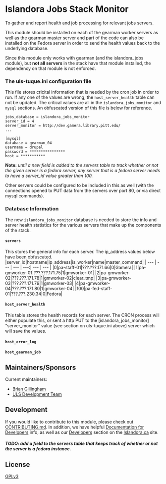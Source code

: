 # Islandora Jobs Stack Monitor

To gather and report health and job processing for relevant jobs servers.

This module should be installed on each of the gearman worker servers as well as the gearman master server and part of the code can also be installed on the Fedora server in order to send the health values back to the underlying database.

Since this module only works with gearman (and the islandora_jobs module), but **not all servers** in the stack have that module installed, the dependency on that module is not enforced.

### The uls-tuque.ini configuration file
This file stores cricital information that is needed by the cron job in order to run.  If any one of the values are wrong, the `host_server_health` table can not be updated.  The critical values are all in the `islandora_jobs_monitor` and `mysql` sections.  An obfuscated version of this file is below for reference.

```[islandora_jobs_monitor]
jobs_database = islandora_jobs_monitor
server_id = 4
server_monitor = http://dev.gamera.library.pitt.edu/
...

[mysql]
database = gearman_04
username = drupal
password = ****************
host = ***********
```

**Note:** *until a new field is added to the servers table to track whether or not the given server is a fedora server, any server that is a fedora server needs to have a server_id value greater than 100.*

Other servers could be configured to be included in this as well (with the connections opened to PUT data from the servers over port 80, or via direct mysql commands).

### Database Information
The new `islandora_jobs_monitor` database is needed to store the info and server health statistics for the various servers that make up the components of the stack.
#### `servers`
This stores the general info for each server.  The ip_address values below have been obfuscated.
|server_id|hostname|ip_address|is_worker|name|master_command|
| --- | --- | --- | ---:| --- | --- |
|0|pa-staff-01|???.???.171.66|0|Gamera|
|1|pa-gmworker-01|???.???.171.75|1|gmworker-01|
|2|pa-gmworker-02|???.???.171.78|1|gmworker-02|clear_tmp|
|3|pa-gmworker-03|???.???.171.79|1|gmworker-03|
|4|pa-gmworker-04|???.???.171.80|1|gmworker-04|
|100|pa-fed-staff-01|???.???.230.34|0|Fedora|

#### `host_server_health`
This table stores the health records for each server.  The CRON process will either populate this, or sent a http PUT to the [islandora_jobs_monitor] "server_monitor" value (see section on uls-tuque.ini above) server which will save the values.
#### `host_error_log`
#### `host_gearman_job`

## Maintainers/Sponsors
Current maintainers:

* [Brian Gillingham](https://github.com/bgilling)
* [ULS Development Team](https://github.com/ulsdevteam)

## Development

If you would like to contribute to this module, please check out [CONTRIBUTING.md](CONTRIBUTING.md). In addition, we have helpful [Documentation for Developers](https://github.com/Islandora/islandora/wiki#wiki-documentation-for-developers) info, as well as our [Developers](http://islandora.ca/developers) section on the [Islandora.ca](http://islandora.ca) site.
##### TODO: add a field to the servers table that keeps track of whether or not the server is a fedora instance.

## License

[GPLv3](http://www.gnu.org/licenses/gpl-3.0.txt)